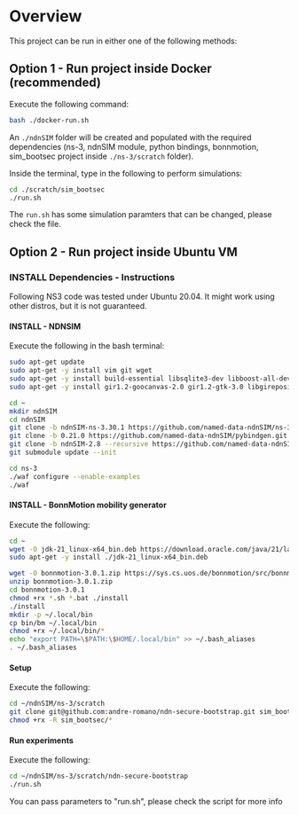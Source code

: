 
# Overview

This project can be run in either one of the following methods:

## Option 1 - Run project inside Docker (recommended)

Execute the following command:
```bash
bash ./docker-run.sh
```

An ```./ndnSIM``` folder will be created and populated with the required dependencies (ns-3, ndnSIM module, python bindings, bonnmotion, sim_bootsec project inside ```./ns-3/scratch``` folder).

Inside the terminal, type in the following to perform simulations:
```bash
cd ./scratch/sim_bootsec
./run.sh
```

The ```run.sh``` has some simulation paramters that can be changed, please check the file.

## Option 2 - Run project inside Ubuntu VM

### INSTALL Dependencies - Instructions

Following NS3 code was tested under Ubuntu 20.04. It might work using other distros, but it is not guaranteed.

#### INSTALL - NDNSIM 

Execute the following in the bash terminal:
```bash
sudo apt-get update
sudo apt-get -y install vim git wget
sudo apt-get -y install build-essential libsqlite3-dev libboost-all-dev libssl-dev git python3-setuptools castxml
sudo apt-get -y install gir1.2-goocanvas-2.0 gir1.2-gtk-3.0 libgirepository1.0-dev python3-dev python3-gi python3-gi-cairo python3-pip python3-pygraphviz python3-pygccxml sudo pip3 install kiwi

cd ~
mkdir ndnSIM
cd ndnSIM
git clone -b ndnSIM-ns-3.30.1 https://github.com/named-data-ndnSIM/ns-3-dev.git ns-3
git clone -b 0.21.0 https://github.com/named-data-ndnSIM/pybindgen.git pybindgen
git clone -b ndnSIM-2.8 --recursive https://github.com/named-data-ndnSIM/ndnSIM.git ns-3/src/ndnSIM
git submodule update --init

cd ns-3
./waf configure --enable-examples
./waf
```

#### INSTALL - BonnMotion mobility generator

Execute the following:
```bash
cd ~
wget -O jdk-21_linux-x64_bin.deb https://download.oracle.com/java/21/latest/jdk-21_linux-x64_bin.deb
sudo apt-get -y install ./jdk-21_linux-x64_bin.deb

wget -O bonnmotion-3.0.1.zip https://sys.cs.uos.de/bonnmotion/src/bonnmotion-3.0.1.zip
unzip bonnmotion-3.0.1.zip
cd bonnmotion-3.0.1
chmod +rx *.sh *.bat ./install
./install
mkdir -p ~/.local/bin
cp bin/bm ~/.local/bin
chmod +rx ~/.local/bin/*
echo "export PATH=\$PATH:\$HOME/.local/bin" >> ~/.bash_aliases
. ~/.bash_aliases
```

#### Setup

Execute the following:
```bash
cd ~/ndnSIM/ns-3/scratch
git clone git@github.com:andre-romano/ndn-secure-bootstrap.git sim_bootsec
chmod +rx -R sim_bootsec/*
```

#### Run experiments

Execute the following:

```bash
cd ~/ndnSIM/ns-3/scratch/ndn-secure-bootstrap
./run.sh
```

You can pass parameters to "run.sh", please check the script for more info


